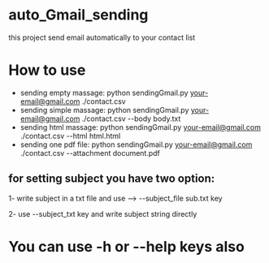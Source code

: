 # auto_Gmail_sending
this project send email automatically to your contact list

# How to use
- sending empty massage:
  python sendingGmail.py your-email@gmail.com ./contact.csv 
- sending simple massage:
  python sendingGmail.py your-email@gmail.com ./contact.csv  --body body.txt 
- sending html massage:
  python sendingGmail.py your-email@gmail.com ./contact.csv  --html html.html 
- sending one pdf file:
  python sendingGmail.py your-email@gmail.com ./contact.csv  --attachment document.pdf 

## for setting subject you have two option:
1- write subject in a txt file and use --> --subject_file sub.txt key

2- use --subject_txt key and write subject string directly

# You can use -h or --help keys also
